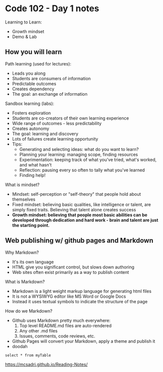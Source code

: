 # Code 102 - Day 1 notes

Learning to Learn:

- Growth mindset
- Demo & Lab

## How you will learn

Path learning (used for lectures):

- Leads you along
- Students are consumers of information
- Predictable outcomes
- Creates dependency
- The goal: an exchange of information

Sandbox learning (labs):

- Fosters exploration
- Students are co-creators of their own learning experience
- Wide range of outcomes - less predictability
- Creates autonomy
- The goal: learning and discovery
- Lots of failures create learning opportunity
- Tips:
  - Generating and selecting ideas: what do you want to learn?
  - Planning your learning: managing scope, finding resources
  - Experimentation: keeping track of what you've tried, what's worked, and what hasn't
  - Reflection: pausing every so often to tally what you've learned
  - Finding help!

What is mindset?

- Mindset: self-perception or "self-theory" that people hold about themselves
- Fixed mindset: believing basic qualities, like intelligence or talent, are simply fixed traits. Believing that talent alone creates success
- **Growth mindset: believing that people most basic abilities can be developed through dedication and hard work - brain and talent are just the starting point.**

## Web publishing w/ github pages and Markdown

Why Markdown?

- It's its own language
- HTML give you significant control, but slows down authoring
- Web sites often exist primarily as a way to publish content

What is Markdown?

- Markdown is a light weight markup language for generating html files
- It is not a WYSIWYG editor like MS Word or Google Docs
- Instead it uses textual symbols to indicate the structure of the page

How do we Markdown?

- Github uses Markdown pretty much everywhere:
  1. Top level README.md files are auto-rendered
  2. Any other .md files
  3. Issues, comments, code reviews, etc.
- Github Pages will convert your Markdown, apply a theme and publish it
- doodah

`select * from myTable`

<https://mcsadri.github.io/Reading-Notes/>
